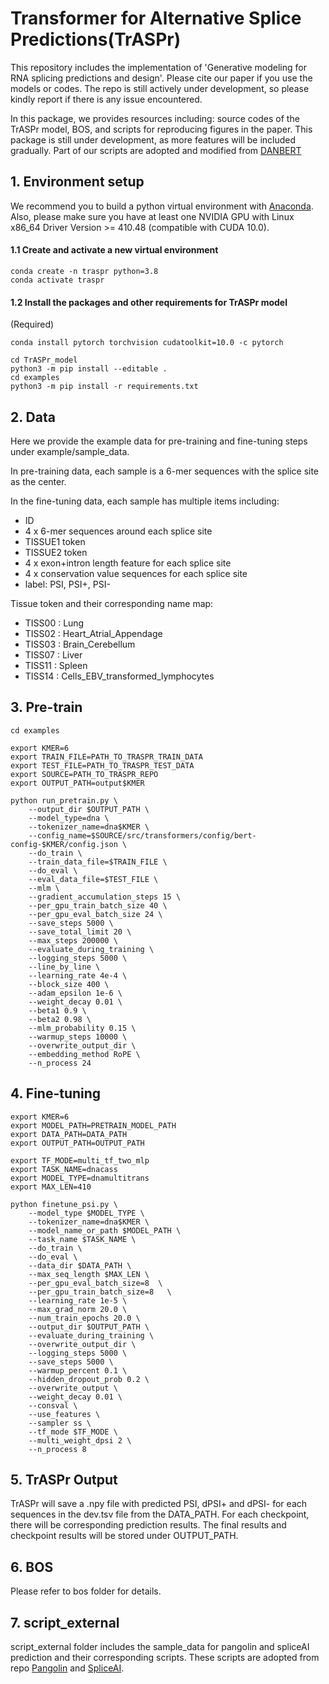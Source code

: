 # Transformer for Alternative Splice Predictions(TrASPr)
This repository includes the implementation of 'Generative modeling for RNA splicing
predictions and design'. Please cite our paper if you use the models or codes. The repo is still actively under development, so please kindly report if there is any issue encountered.

 In this package, we provides resources including: source codes of the TrASPr model, BOS, and scripts for reproducing figures in the paper. This package is still under development, as more features will be included gradually. Part of our scripts are adopted and modified from [DANBERT](https://github.com/jerryji1993/DNABERT/tree/master)

## 1. Environment setup

We recommend you to build a python virtual environment with [Anaconda](https://docs.anaconda.com/anaconda/install/linux/). Also, please make sure you have at least one NVIDIA GPU with Linux x86_64 Driver Version >= 410.48 (compatible with CUDA 10.0). 

#### 1.1 Create and activate a new virtual environment

```
conda create -n traspr python=3.8
conda activate traspr
```

#### 1.2 Install the packages and other requirements for TrASPr model 


(Required)

```
conda install pytorch torchvision cudatoolkit=10.0 -c pytorch

cd TrASPr_model
python3 -m pip install --editable .
cd examples
python3 -m pip install -r requirements.txt
```

## 2. Data

Here we provide the example data for pre-training and fine-tuning steps under example/sample_data.

In pre-training data, each sample is a 6-mer sequences with the splice site as the center.

In the fine-tuning data, each sample has multiple items including: 

* ID
* 4 x 6-mer sequences around each splice site
* TISSUE1 token
* TISSUE2 token 
* 4 x exon+intron length feature for each splice site
* 4 x conservation value sequences for each splice site
* label: PSI, PSI+, PSI-

Tissue token and their corresponding name map:

- TISS00 : Lung
- TISS02 : Heart_Atrial_Appendage
- TISS03 : Brain_Cerebellum
- TISS07 : Liver
- TISS11 : Spleen
- TISS14 : Cells_EBV_transformed_lymphocytes

## 3. Pre-train

```
cd examples

export KMER=6
export TRAIN_FILE=PATH_TO_TRASPR_TRAIN_DATA
export TEST_FILE=PATH_TO_TRASPR_TEST_DATA
export SOURCE=PATH_TO_TRASPR_REPO
export OUTPUT_PATH=output$KMER

python run_pretrain.py \
    --output_dir $OUTPUT_PATH \
    --model_type=dna \
    --tokenizer_name=dna$KMER \
    --config_name=$SOURCE/src/transformers/config/bert-config-$KMER/config.json \
    --do_train \
    --train_data_file=$TRAIN_FILE \
    --do_eval \
    --eval_data_file=$TEST_FILE \
    --mlm \
    --gradient_accumulation_steps 15 \
    --per_gpu_train_batch_size 40 \
    --per_gpu_eval_batch_size 24 \
    --save_steps 5000 \
    --save_total_limit 20 \
    --max_steps 200000 \
    --evaluate_during_training \
    --logging_steps 5000 \
    --line_by_line \
    --learning_rate 4e-4 \
    --block_size 400 \
    --adam_epsilon 1e-6 \
    --weight_decay 0.01 \
    --beta1 0.9 \
    --beta2 0.98 \
    --mlm_probability 0.15 \
    --warmup_steps 10000 \
    --overwrite_output_dir \
    --embedding_method RoPE \
    --n_process 24

```

## 4. Fine-tuning

```
export KMER=6
export MODEL_PATH=PRETRAIN_MODEL_PATH
export DATA_PATH=DATA_PATH
export OUTPUT_PATH=OUTPUT_PATH

export TF_MODE=multi_tf_two_mlp
export TASK_NAME=dnacass
export MODEL_TYPE=dnamultitrans
export MAX_LEN=410

python finetune_psi.py \
    --model_type $MODEL_TYPE \
    --tokenizer_name=dna$KMER \
    --model_name_or_path $MODEL_PATH \
    --task_name $TASK_NAME \
    --do_train \
    --do_eval \
    --data_dir $DATA_PATH \
    --max_seq_length $MAX_LEN \
    --per_gpu_eval_batch_size=8  \
    --per_gpu_train_batch_size=8   \
    --learning_rate 1e-5 \
    --max_grad_norm 20.0 \
    --num_train_epochs 20.0 \
    --output_dir $OUTPUT_PATH \
    --evaluate_during_training \
    --overwrite_output_dir \
    --logging_steps 5000 \
    --save_steps 5000 \
    --warmup_percent 0.1 \
    --hidden_dropout_prob 0.2 \
    --overwrite_output \
    --weight_decay 0.01 \
    --consval \
    --use_features \
    --sampler ss \
    --tf_mode $TF_MODE \
    --multi_weight_dpsi 2 \
    --n_process 8

```

## 5. TrASPr Output

TrASPr will save a .npy file with predicted PSI, dPSI+ and dPSI- for each sequences in the dev.tsv file from the DATA_PATH. For each checkpoint, there will be corresponding prediction results. The final results and checkpoint results will be stored under OUTPUT_PATH.

## 6. BOS

Please refer to bos folder for details.

## 7. script_external

script_external folder includes the sample_data for pangolin and spliceAI prediction and their corresponding scripts. These scripts are adopted from repo [Pangolin](https://github.com/tkzeng/Pangolin/tree/main) and [SpliceAI](https://github.com/Illumina/SpliceAI).